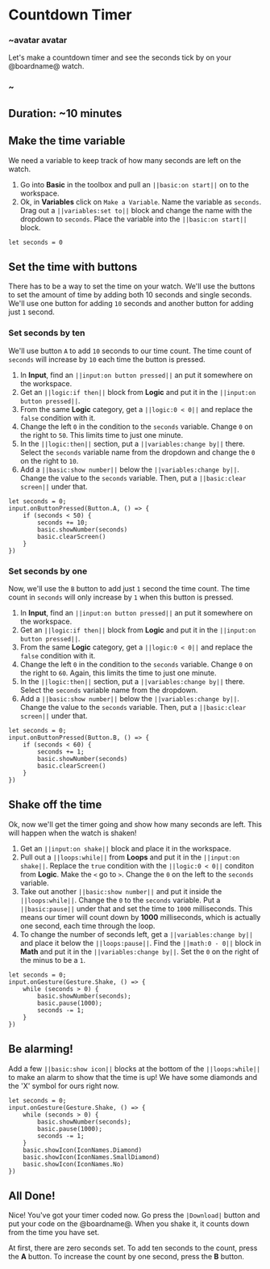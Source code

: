 # Countdown Timer

### ~avatar avatar

Let's make a countdown timer and see the seconds tick by on your @boardname@ watch.

### ~

## Duration: ~10 minutes

## Make the time variable

We need a variable to keep track of how many seconds are left on the watch.

1. Go into **Basic** in the toolbox and pull an `||basic:on start||` on to the workspace.
2. Ok, in **Variables** click on `Make a Variable`. Name the variable as `seconds`. Drag out a `||variables:set to||` block and change the name with the dropdown to `seconds`. Place the variable into the `||basic:on start||` block.

```blocks
let seconds = 0
```

## Set the time with buttons

There has to be a way to set the time on your watch. We'll use the buttons to set the amount of time by adding both 10 seconds and single seconds. We'll use one button for adding `10` seconds and another button for adding just `1` second.

### Set seconds by ten

We'll use button `A` to add `10` seconds to our time count. The time count of `seconds` will increase by `10` each time the button is pressed.

1. In **Input**, find an `||input:on button pressed||` an put it somewhere on the workspace.
2. Get an `||logic:if then||` block from **Logic** and put it in the `||input:on button pressed||`.
3. From the same **Logic** category, get a `||logic:0 < 0||` and replace the `false` condition with it.
4. Change the left `0` in the condition to the `seconds` variable. Change `0` on the right to `50`. This limits time to just one minute.
5. In the `||logic:then||` section, put a `||variables:change by||` there. Select the `seconds` variable name from the dropdown and change the `0` on the right to `10`.
6. Add a `||basic:show number||` below the `||variables:change by||`. Change the value to the `seconds` variable. Then, put a `||basic:clear screen||` under that.

```blocks
let seconds = 0;
input.onButtonPressed(Button.A, () => {
    if (seconds < 50) {
        seconds += 10;
        basic.showNumber(seconds)
        basic.clearScreen()
    }
})
```

### Set seconds by one

Now, we'll use the `B` button to add just `1` second the time count. The time count in `seconds` will only increase by `1` when this button is pressed.

1. In **Input**, find an `||input:on button pressed||` an put it somewhere on the workspace.
2. Get an `||logic:if then||` block from **Logic** and put it in the `||input:on button pressed||`.
3. From the same **Logic** category, get a `||logic:0 < 0||` and replace the `false` condition with it.
4. Change the left `0` in the condition to the `seconds` variable. Change `0` on the right to `60`. Again, this limits the time to just one minute.
5. In the `||logic:then||` section, put a `||variables:change by||` there. Select the `seconds` variable name from the dropdown.
6. Add a `||basic:show number||` below the `||variables:change by||`. Change the value to the `seconds` variable. Then, put a `||basic:clear screen||` under that.

```blocks
let seconds = 0;
input.onButtonPressed(Button.B, () => {
    if (seconds < 60) {
        seconds += 1;
        basic.showNumber(seconds)
        basic.clearScreen()
    }
})
```

## Shake off the time

Ok, now we'll get the timer going and show how many seconds are left. This will happen when the watch is shaken!

1. Get an `||input:on shake||` block and place it in the workspace.
2. Pull out a `||loops:while||` from **Loops** and put it in the `||input:on shake||`. Replace the `true` condition with the `||logic:0 < 0||` conditon from **Logic**. Make the `<` go to `>`. Change the `0` on the left to the `seconds` variable.
3. Take out another `||basic:show number||` and put it inside the `||loops:while||`. Change the `0` to the `seconds` variable. Put a `||basic:pause||` under that and set the time to `1000` milliseconds. This means our timer will count down by **1000** milliseconds, which is actually one second, each time through the loop.
4. To change the number of seconds left, get a `||variables:change by||` and place it below the `||loops:pause||`. Find the `||math:0 - 0||` block in **Math** and put it in the `||variables:change by||`. Set the `0` on the right of the minus to be a `1`.

```blocks
let seconds = 0;
input.onGesture(Gesture.Shake, () => {
    while (seconds > 0) {
        basic.showNumber(seconds);
        basic.pause(1000);
        seconds -= 1;
    }
})
```

## Be alarming!

Add a few `||basic:show icon||` blocks at the bottom of the `||loops:while||` to make an alarm to show that the time is up! We have some diamonds and the 'X' symbol for ours right now.

```blocks
let seconds = 0;
input.onGesture(Gesture.Shake, () => {
    while (seconds > 0) {
        basic.showNumber(seconds);
        basic.pause(1000);
        seconds -= 1;
    }
    basic.showIcon(IconNames.Diamond)
    basic.showIcon(IconNames.SmallDiamond)
    basic.showIcon(IconNames.No)
})
```

## All Done!

Nice! You've got your timer coded now. Go press the `|Download|` button and put your code on the @boardname@. When you shake it, it counts down from the time you have set.

At first, there are zero seconds set. To add ten seconds to the count, press the **A** button. To increase the count by one second, press the **B** button.